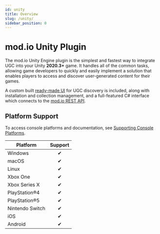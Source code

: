 ```yaml
---
id: unity
title: Overview
slug: /unity/
sidebar_position: 0
---
```


# mod.io Unity Plugin

The mod.io Unity Engine plugin is the simplest and fastest way to integrate UGC into your Unity **2020.3+** game. It handles all of the common tasks, allowing game developers to quickly and easily implement a solution that enables players to access and discover user-generated content for their games.

A custom built [ready-made UI](/unity/ugc-browser/) for UGC discovery is included, along with installation and collection management, and a full-featured C# interface which connects to the [mod.io REST API](https://docs.mod.io/restapiref/).

## Platform Support

To access console platforms and documentation, see [Supporting Console Platforms](/platforms/).

| Platform        | Support |
|-----------------|:-------:|
| Windows         | ✔       |
| macOS           | ✔       |
| Linux           | ✔       |
| Xbox One        | ✔       |
| Xbox Series X   | ✔       |
| PlayStation®4   | ✔       |
| PlayStation®5   | ✔       |
| Nintendo Switch | ✔       |
| iOS             | ✔       |
| Android         | ✔       |
